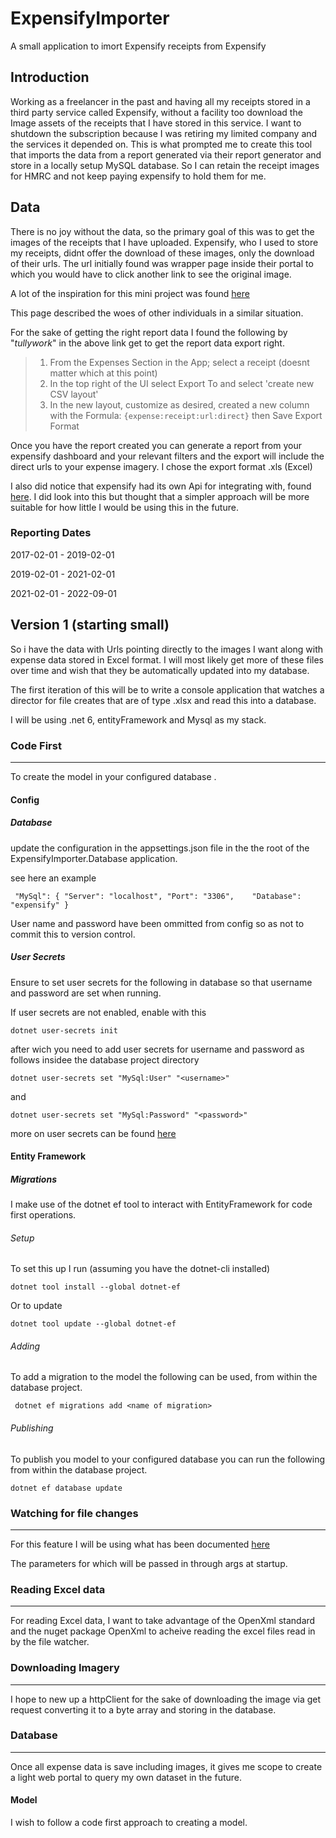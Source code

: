 # ExpensifyImporter

A small application to imort Expensify receipts from Expensify

## Introduction

Working as a freelancer in the past and having all my receipts stored in a third party service called Expensify, without a facility 
too download the Image assets of the receipts that I have stored in this service. I want to shutdown the subscription because I was retiring my limited 
company and the services it depended on. This is what prompted me to create this tool that 
imports the data from a report generated via their report generator and store in a locally setup MySQL database.
So I can retain the receipt images for HMRC and not keep paying expensify to hold them for me.

## Data

There is no joy without the data, so the primary goal of this was to get the images of the receipts that I have uploaded.
Expensify, who I used to store my receipts, didnt offer the download of these images, only the download of their urls.
The url initially found was wrapper page inside their portal to which you would have to click another link to see the original image.

A lot of the inspiration for this mini project was found [here](https://community.expensify.com/discussion/3531/how-do-i-export-download-actual-images-of-receipts-for-document-support-storage)

This page described the woes of other individuals in a similar situation.

For the sake of getting the right report data I found the following by "*tullywork*" in the above link get to get the report data export right.

>1) From the Expenses Section in the App; select a receipt (doesnt matter which at this point)
>2) In the top right of the UI select Export To and select 'create new CSV layout'
>3) In the new layout, customize as desired, created a new column with the Formula: `{expense:receipt:url:direct}` then Save Export Format


Once you have the report created you can generate a report from your expensify dashboard and your relevant filters and the export will include
the direct urls to your expense imagery.
I chose the export format .xls (Excel)

I also did notice that expensify had its own Api for integrating with, found [here](https://integrations.expensify.com/Integration-Server/doc/#report-exporter).
I did look into this but thought that a simpler approach will be more suitable for how little I would be using this in the future.

### Reporting Dates
2017-02-01 - 2019-02-01

2019-02-01 - 2021-02-01

2021-02-01 - 2022-09-01

## Version 1 (starting small)

So i have the data with Urls pointing directly to the images I want along with expense data stored in Excel format.
I will most likely get more of these files over time and wish that they be automatically updated into my database.

The first iteration of this will be to write a console application that watches a director for file creates that are of type
.xlsx and read this into a database.

I will be using .net 6, entityFramework and Mysql as my stack.

### Code First
---
To create the model in your configured database .

#### Config

##### Database
update the configuration in the appsettings.json file in the the root of the  ExpensifyImporter.Database application.

see here an example

`  "MySql": {
    "Server": "localhost",
    "Port": "3306",    "Database": "expensify"
   }
`

User name and password have been ommitted from config so as not to commit this to version control.

##### User Secrets

Ensure to set user secrets for the following in database so that username and password are set when running.

If user secrets are not enabled, enable with this

`dotnet user-secrets init`     

after wich you need to add user secrets for username and password as follows insidee the database project  directory

` dotnet user-secrets set "MySql:User" "<username>"
` 

and

` dotnet user-secrets set "MySql:Password" "<password>"
` 

more on user secrets can be found [here](https://docs.microsoft.com/en-us/aspnet/core/security/app-secrets?view=aspnetcore-6.0&tabs=windows)

#### Entity Framework

##### Migrations

I make use of the dotnet ef tool to interact with EntityFramework for code first operations.

###### Setup

To set this up I run (assuming you have the dotnet-cli installed)

`dotnet tool install --global dotnet-ef`

Or to update

`dotnet tool update --global dotnet-ef `


###### Adding
To add a migration to the model the following can be used, from within the database project.

` dotnet ef migrations add <name of migration>`

###### Publishing

To publish you model to your configured database you can  run the following from within the database project.

`dotnet ef database update `


### Watching for file changes
---
For  this feature I will be using what has been documented [here](https://docs.microsoft.com/en-us/dotnet/api/system.io.filesystemwatcher?view=net-6.0)

The parameters for which will be passed in through args at startup.


### Reading Excel data
---
For reading Excel data, I want to take advantage of the OpenXml standard and the nuget package OpenXml to acheive reading
the excel files read in by the file watcher.


### Downloading Imagery
---
I hope to new up a httpClient for the sake of downloading the image via get request converting it to a byte array and storing in the database.

### Database 
---

Once all expense data is save including images, it gives me scope to create a light web portal to query my own dataset in the future.

#### Model

I wish to follow a code first approach to creating a model. 

